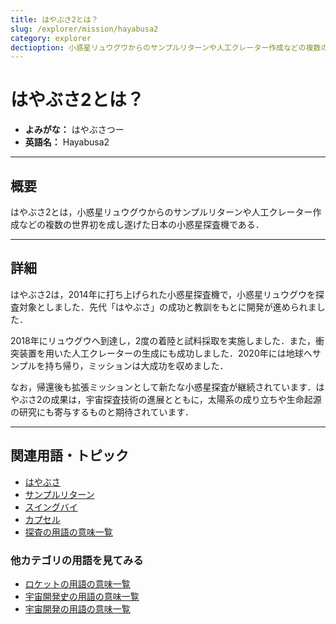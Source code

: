 ```yaml
---
title: はやぶさ2とは？
slug: /explorer/mission/hayabusa2
category: explorer
dectioption: 小惑星リュウグウからのサンプルリターンや人工クレーター作成などの複数の世界初を成し遂げた日本の小惑星探査機であるはやぶさ2の意味・定義・内容について解説します．
---
```


# はやぶさ2とは？

- **よみがな：** はやぶさつー  
- **英語名：** Hayabusa2  

---

## 概要

はやぶさ2とは，小惑星リュウグウからのサンプルリターンや人工クレーター作成などの複数の世界初を成し遂げた日本の小惑星探査機である．

---

## 詳細

はやぶさ2は，2014年に打ち上げられた小惑星探査機で，小惑星リュウグウを探査対象としました．先代「はやぶさ」の成功と教訓をもとに開発が進められました．

2018年にリュウグウへ到達し，2度の着陸と試料採取を実施しました．また，衝突装置を用いた人工クレーターの生成にも成功しました．2020年には地球へサンプルを持ち帰り，ミッションは大成功を収めました．

なお，帰還後も拡張ミッションとして新たな小惑星探査が継続されています．はやぶさ2の成果は，宇宙探査技術の進展とともに，太陽系の成り立ちや生命起源の研究にも寄与するものと期待されています．

---

## 関連用語・トピック

- [はやぶさ](/docs/explorer/mission/hayabusa)
- [サンプルリターン](/docs/explorer/technology/sample-return)
- [スイングバイ](/docs/explorer/technology/swingby)
- [カプセル](/docs/explorer/technology/capsule)
- [探査の用語の意味一覧](/docs/category/explorer)

### 他カテゴリの用語を見てみる
- [ロケットの用語の意味一覧](/docs/category/rocket)
- [宇宙開発史の用語の意味一覧](/docs/category/history)
- [宇宙開発の用語の意味一覧](/docs/category/glossary)
